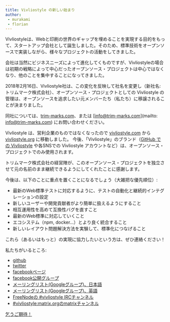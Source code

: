 ```yaml
---
title: Vivliostyle の新しい始まり
author:
 - murakami
 - florian
---
```


Vivliostyleは、Webと印刷の世界のギャップを埋めることを実現する目的をもって、スタートアップ会社として誕生しました。そのため、標準技術をオープンソースで実装しながら、様々なプロジェクトの活動をしてきました。

会社は当然にビジネスニーズによって進化してくものですが、Vivliostyleの場合は初期の戦略によって中心だったオープンソース・プロジェクトは中心ではなくなり、他のことを集中することになってきました。

2018年2月16日、Vivliostyle社は、この変化を反映して社名を変更し（新社名: トリムマーク株式会社）、オープンソース・プロジェクトとしての Vivliostyle の管理は、オープンソースを追求したい元メンバーたち（私たち）に移譲されることが決まりました。

同社については、[trim-marks.com](http://trim-marks.com/)、または [info@trim-marks.com](mailto: info@trim-marks.com) にお問い合わせください。

Vivliostyle は、営利企業のものではなくなったので [vivliostyle.com](http://vivliostyle.com/) から [vivliostyle.org](https://vivliostyle.org/) に移動しました。 今後、「Vivliostyle」のブランド（[GitHub での Vivliostyle](https://github.com/vivliostyle/) や各SNSでの Vivliostyle アカウントなど）は、オープンソース・プロジェクトでのみ使用されます。

トリムマーク株式会社の経営陣が、このオープンソース・プロジェクトを独立させて元の名前のまま継続できるようにしてくれたことに感謝します。

今後は、以下のことに重点を置くことになるでしょう（大雑把な優先順位）:

* 最新のWeb標準テストに対応するように、テストの自動化と継続的インテグレーションの設定
* 新しいユーザーや開発貢献者がより簡単に扱えるようにすること
* 相互運用性を高めて互換性バグを直すこと
* 最新のWeb標準に対応していくこと
* エコシステム（npm, docker…）とより良く統合すること
* 新しいレイアウト問題解決方法を実験して、標準化につなげること

これら（あるいはもっと）の実現に協力したいという方は、ぜひ連絡ください！

私たちがいるところ:

* [github](https://github.com/vivliostyle/)
* [twitter](https://twitter.com/vivliostyle)
* [facebookページ](https://www.facebook.com/vivliostyle)
* [facebook公開グループ](https://www.facebook.com/groups/vivliostyle)
* [メーリングリスト(Googleグループ)、日本語](https://groups.google.com/forum/#!forum/vivliostyle-ja)
* [メーリングリスト(Googleグループ)、英語](https://groups.google.com/forum/#!forum/vivliostyle)
* [FreeNodeの #vivliostyle IRCチャンネル](irc://irc.freenode.net/vivliostyle)
* [#vivliostyle:matrix.orgのmatrixチャンネル](https://matrix.to/#/#vivliostyle:matrix.org)

[乞うご期待！](/ja/blog/feed.atom)
